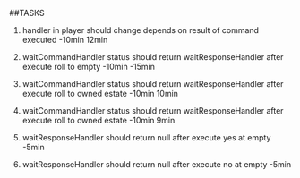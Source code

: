 ##TASKS

1. handler in player should change depends on result of command executed  -10min 12min

3. waitCommandHandler status should return waitResponseHandler after execute roll to empty  -10min -15min

4. waitCommandHandler status should return waitResponseHandler after execute roll to owned estate  -10min 10min

5. waitCommandHandler status should return waitResponseHandler after execute roll to owned estate  -10min 9min

5. waitResponseHandler should return null after execute yes at empty -5min

6. waitResponseHandler should return null after execute no at empty  -5min

